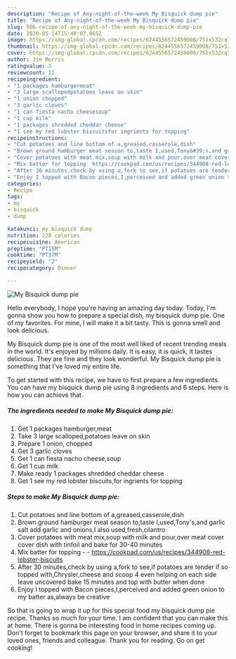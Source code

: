 ```yaml
---
description: "Recipe of Any-night-of-the-week My Bisquick dump pie"
title: "Recipe of Any-night-of-the-week My Bisquick dump pie"
slug: 506-recipe-of-any-night-of-the-week-my-bisquick-dump-pie
date: 2020-05-14T15:48:07.065Z
image: https://img-global.cpcdn.com/recipes/6244556572459008/751x532cq70/my-bisquick-dump-pie-recipe-main-photo.jpg
thumbnail: https://img-global.cpcdn.com/recipes/6244556572459008/751x532cq70/my-bisquick-dump-pie-recipe-main-photo.jpg
cover: https://img-global.cpcdn.com/recipes/6244556572459008/751x532cq70/my-bisquick-dump-pie-recipe-main-photo.jpg
author: Jim Morris
ratingvalue: 3
reviewcount: 11
recipeingredient:
- "1 packages hamburgermeat"
- "3 large scallopedpotatoes leave on skin"
- "1 onion chopped"
- "3 garlic cloves"
- "1 can fiesta nacho cheesesoup"
- "1 cup milk"
- "1 packages shredded cheddar cheese"
- "1 see my red lobster biscuitsfor ingrients for topping"
recipeinstructions:
- "Cut potatoes and line bottom of a,greased,casserole,dish"
- "Brown ground hamburger meat season to,taste I,used,Tony&#39;s,and garlic salt add garlic and onions,I also used,fresh,cilantro"
- "Cover potatoes with meat mix,soup with milk and pour,over meat cover cover dish with tinfoil and bake for 30-40 minutes"
- "Mix batter for topping  https://cookpad.com/us/recipes/344908-red-lobster-biscuits"
- "After 30 minutes,check by using a,fork to see,if potatoes are tender if so topped with,Chrysler,cheese and scoop 4 even helping on each side leave uncovered bake 15 minutes and top with butter when done"
- "Enjoy I topped with Bacon pieces,I,perceived and added green onion to my batter as,always be creative"
categories:
- Recipe
tags:
- my
- bisquick
- dump

katakunci: my bisquick dump 
nutrition: 228 calories
recipecuisine: American
preptime: "PT15M"
cooktime: "PT37M"
recipeyield: "2"
recipecategory: Dinner

---
```



![My Bisquick dump pie](https://img-global.cpcdn.com/recipes/6244556572459008/751x532cq70/my-bisquick-dump-pie-recipe-main-photo.jpg)

Hello everybody, I hope you're having an amazing day today. Today, I'm gonna show you how to prepare a special dish, my bisquick dump pie. One of my favorites. For mine, I will make it a bit tasty. This is gonna smell and look delicious.



My Bisquick dump pie is one of the most well liked of recent trending meals in the world. It's enjoyed by millions daily. It is easy, it is quick, it tastes delicious. They are fine and they look wonderful. My Bisquick dump pie is something that I've loved my entire life.


To get started with this recipe, we have to first prepare a few ingredients. You can have my bisquick dump pie using 8 ingredients and 6 steps. Here is how you can achieve that.

<!--inarticleads1-->

##### The ingredients needed to make My Bisquick dump pie:

1. Get 1 packages hamburger,meat
1. Take 3 large scalloped,potatoes leave on skin
1. Prepare 1 onion, chopped
1. Get 3 garlic cloves
1. Get 1 can fiesta nacho cheese,soup
1. Get 1 cup milk
1. Make ready 1 packages shredded cheddar cheese
1. Get 1 see my red lobster biscuits,for ingrients for topping




<!--inarticleads2-->

##### Steps to make My Bisquick dump pie:

1. Cut potatoes and line bottom of a,greased,casserole,dish
1. Brown ground hamburger meat season to,taste I,used,Tony&#39;s,and garlic salt add garlic and onions,I also used,fresh,cilantro
1. Cover potatoes with meat mix,soup with milk and pour,over meat cover cover dish with tinfoil and bake for 30-40 minutes
1. Mix batter for topping -  - https://cookpad.com/us/recipes/344908-red-lobster-biscuits
1. After 30 minutes,check by using a,fork to see,if potatoes are tender if so topped with,Chrysler,cheese and scoop 4 even helping on each side leave uncovered bake 15 minutes and top with butter when done
1. Enjoy I topped with Bacon pieces,I,perceived and added green onion to my batter as,always be creative




So that is going to wrap it up for this special food my bisquick dump pie recipe. Thanks so much for your time. I am confident that you can make this at home. There is gonna be interesting food in home recipes coming up. Don't forget to bookmark this page on your browser, and share it to your loved ones, friends and colleague. Thank you for reading. Go on get cooking!
